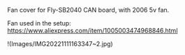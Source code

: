 Fan cover for Fly-SB2040 CAN board, with 2006 5v fan. 

Fan used in the setup:
https://www.aliexpress.com/item/1005003474968846.html

!(Images/IMG20221111163347~2.jpg)
